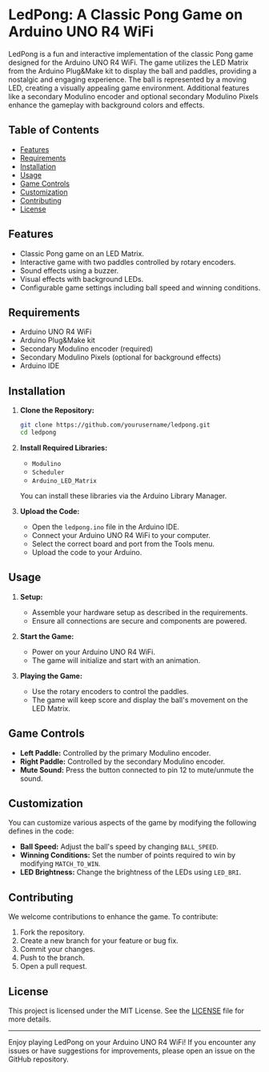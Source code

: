 # LedPong: A Classic Pong Game on Arduino UNO R4 WiFi

LedPong is a fun and interactive implementation of the classic Pong game designed for the Arduino UNO R4 WiFi. The game utilizes the LED Matrix from the Arduino Plug&Make kit to display the ball and paddles, providing a nostalgic and engaging experience. The ball is represented by a moving LED, creating a visually appealing game environment. Additional features like a secondary Modulino encoder and optional secondary Modulino Pixels enhance the gameplay with background colors and effects.

## Table of Contents
- [Features](#features)
- [Requirements](#requirements)
- [Installation](#installation)
- [Usage](#usage)
- [Game Controls](#game-controls)
- [Customization](#customization)
- [Contributing](#contributing)
- [License](#license)

## Features
- Classic Pong game on an LED Matrix.
- Interactive game with two paddles controlled by rotary encoders.
- Sound effects using a buzzer.
- Visual effects with background LEDs.
- Configurable game settings including ball speed and winning conditions.

## Requirements
- Arduino UNO R4 WiFi
- Arduino Plug&Make kit
- Secondary Modulino encoder (required)
- Secondary Modulino Pixels (optional for background effects)
- Arduino IDE

## Installation
1. **Clone the Repository:**
   ```sh
   git clone https://github.com/yourusername/ledpong.git
   cd ledpong
   ```

2. **Install Required Libraries:**
   - `Modulino`
   - `Scheduler`
   - `Arduino_LED_Matrix`
   
   You can install these libraries via the Arduino Library Manager.

3. **Upload the Code:**
   - Open the `ledpong.ino` file in the Arduino IDE.
   - Connect your Arduino UNO R4 WiFi to your computer.
   - Select the correct board and port from the Tools menu.
   - Upload the code to your Arduino.

## Usage
1. **Setup:**
   - Assemble your hardware setup as described in the requirements.
   - Ensure all connections are secure and components are powered.

2. **Start the Game:**
   - Power on your Arduino UNO R4 WiFi.
   - The game will initialize and start with an animation.

3. **Playing the Game:**
   - Use the rotary encoders to control the paddles.
   - The game will keep score and display the ball's movement on the LED Matrix.

## Game Controls
- **Left Paddle:** Controlled by the primary Modulino encoder.
- **Right Paddle:** Controlled by the secondary Modulino encoder.
- **Mute Sound:** Press the button connected to pin 12 to mute/unmute the sound.

## Customization
You can customize various aspects of the game by modifying the following defines in the code:

- **Ball Speed:** Adjust the ball's speed by changing `BALL_SPEED`.
- **Winning Conditions:** Set the number of points required to win by modifying `MATCH_TO_WIN`.
- **LED Brightness:** Change the brightness of the LEDs using `LED_BRI`.

## Contributing
We welcome contributions to enhance the game. To contribute:

1. Fork the repository.
2. Create a new branch for your feature or bug fix.
3. Commit your changes.
4. Push to the branch.
5. Open a pull request.

## License
This project is licensed under the MIT License. See the [LICENSE](LICENSE) file for more details.

---

Enjoy playing LedPong on your Arduino UNO R4 WiFi! If you encounter any issues or have suggestions for improvements, please open an issue on the GitHub repository.